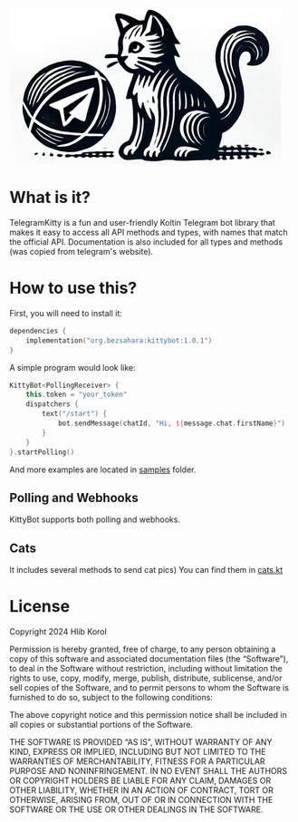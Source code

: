 ![logo](logo.png)

# What is it?
TelegramKitty is a fun and user-friendly Koltin Telegram bot library that makes it easy to access all API methods and types, with names that match the official API.
Documentation is also included for all types and methods (was copied from telegram's website). 

# How to use this?
First, you will need to install it:
```kotlin
dependencies {
    implementation("org.bezsahara:kittybot:1.0.1")
}
```
A simple program would look like:
```kotlin
KittyBot<PollingReceiver> {
    this.token = "your_token"
    dispatchers {
        text("/start") {
            bot.sendMessage(chatId, "Hi, ${message.chat.firstName}")
        }
    }
}.startPolling()
```
And more examples are located in [samples](samples/src/main/kotlin) folder.

## Polling and Webhooks
KittyBot supports both polling and webhooks.

## Cats
It includes several methods to send cat pics) You can find them in [cats.kt](kittybot/src/main/kotlin/org/bezsahara/kittybot/bot/cats.kt)

# License
Copyright 2024 Hlib Korol

Permission is hereby granted, free of charge, 
to any person obtaining a copy of this software and
associated documentation files (the “Software”), 
to deal in the Software without restriction, 
including without limitation the rights to use, copy, modify,
merge, publish, distribute, sublicense, and/or
sell copies of the Software, and to permit persons
to whom the Software is furnished to do so, subject 
to the following conditions:

The above copyright notice and this permission notice 
shall be included in all copies or substantial portions of the Software.

THE SOFTWARE IS PROVIDED “AS IS”, WITHOUT WARRANTY OF ANY KIND,
EXPRESS OR IMPLIED, INCLUDING BUT NOT LIMITED TO THE WARRANTIES
OF MERCHANTABILITY, FITNESS FOR A PARTICULAR PURPOSE AND NONINFRINGEMENT.
IN NO EVENT SHALL THE AUTHORS OR COPYRIGHT HOLDERS BE LIABLE FOR 
ANY CLAIM, DAMAGES OR OTHER LIABILITY, WHETHER IN AN ACTION OF 
CONTRACT, TORT OR OTHERWISE, ARISING FROM, OUT OF OR IN CONNECTION
WITH THE SOFTWARE OR THE USE OR OTHER DEALINGS IN THE SOFTWARE.
